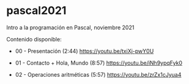 # pascal2021

Intro a la programación en Pascal, noviembre 2021

Contenido disponible:

 - 00 - Presentación (2:44) https://youtu.be/txiXj-pwY0U

 - 01 - Contacto + Hola, Mundo (8:57) https://youtu.be/iNh9ypqFyk0

 - 02 - Operaciones aritméticas (5:57) https://youtu.be/zrZx1cJyua4
